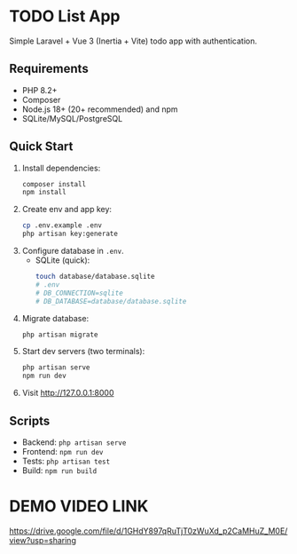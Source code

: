 # TODO List App

Simple Laravel + Vue 3 (Inertia + Vite) todo app with authentication.

## Requirements
- PHP 8.2+
- Composer
- Node.js 18+ (20+ recommended) and npm
- SQLite/MySQL/PostgreSQL

## Quick Start
1. Install dependencies:
   ```bash
   composer install
   npm install
   ```
2. Create env and app key:
   ```bash
   cp .env.example .env
   php artisan key:generate
   ```
3. Configure database in `.env`.
   - SQLite (quick):
     ```bash
     touch database/database.sqlite
     # .env
     # DB_CONNECTION=sqlite
     # DB_DATABASE=database/database.sqlite
     ```
4. Migrate database:
   ```bash
   php artisan migrate
   ```
5. Start dev servers (two terminals):
   ```bash
   php artisan serve
   npm run dev
   ```
6. Visit http://127.0.0.1:8000

## Scripts
- Backend: `php artisan serve`
- Frontend: `npm run dev`
- Tests: `php artisan test`
- Build: `npm run build`

# DEMO VIDEO LINK 

https://drive.google.com/file/d/1GHdY897qRuTjT0zWuXd_p2CaMHuZ_M0E/view?usp=sharing
